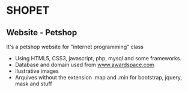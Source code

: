 # SHOPET 
## Website - Petshop

It's a petshop website for "internet programming" class

- Using HTML5, CSS3, javascript, php, mysql and some frameworks.
- Database and domain used from www.awardspace.com
- Ilustrative images
- Arquives without the extension .map and .min for bootstrap, jquery, mask and stuff
